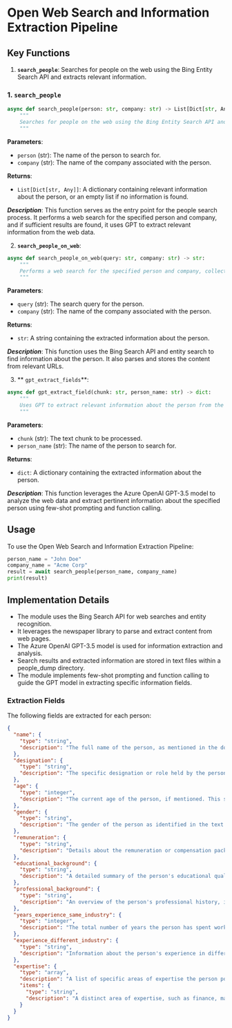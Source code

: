 # Open Web Search and Information Extraction Pipeline

## Key Functions


1. **`search_people`**: Searches for people on the web using the Bing Entity Search API and extracts relevant information.

### 1. `search_people`

```python
async def search_people(person: str, company: str) -> List[Dict[str, Any]]:
    """
    Searches for people on the web using the Bing Entity Search API and extracts relevant information.
    """
```

**Parameters**:
- `person` (str): The name of the person to search for.
- `company` (str): The name of the company associated with the person.

**Returns**:
- `List[Dict[str, Any]]`: A dictionary containing relevant information about the person, or an empty list if no information is found.

***Description***:
This function serves as the entry point for the people search process. It performs a web search for the specified person and company, and if sufficient results are found, it uses GPT to extract relevant information from the web data.

2. **`search_people_on_web`**:
```python
async def search_people_on_web(query: str, company: str) -> str:
    """
    Performs a web search for the specified person and company, collecting and storing relevant information.
    """
```

**Parameters**:
- `query` (str): The search query for the person.
- `company` (str): The name of the company associated with the person.

**Returns**:
- `str`: A string containing the extracted information about the person.

***Description***:
This function uses the Bing Search API and entity search to find information about the person. It also parses and stores the content from relevant URLs.


3. ** `gpt_extract_fields`**:
```python
async def gpt_extract_field(chunk: str, person_name: str) -> dict:
    """
    Uses GPT to extract relevant information about the person from the web data.
    """

```

**Parameters**:

- `chunk` (str): The text chunk to be processed.
- `person_name` (str): The name of the person to search for.

**Returns**:
- `dict`: A dictionary containing the extracted information about the person.

***Description***:
This function leverages the Azure OpenAI GPT-3.5 model to analyze the web data and extract pertinent information about the specified person using few-shot prompting and function calling.

## **Usage**
To use the Open Web Search and Information Extraction Pipeline:

```python
person_name = "John Doe"
company_name = "Acme Corp"
result = await search_people(person_name, company_name)
print(result)
```

## Implementation Details

- The module uses the Bing Search API for web searches and entity recognition.
- It leverages the newspaper library to parse and extract content from web pages.
- The Azure OpenAI GPT-3.5 model is used for information extraction and analysis.
- Search results and extracted information are stored in text files within a people_dump directory.
- The module implements few-shot prompting and function calling to guide the GPT model in extracting    specific information fields.

### Extraction Fields

The following fields are extracted for each person:

``` json
{
  "name": {
    "type": "string",
    "description": "The full name of the person, as mentioned in the document. This field is essential for identifying the individual."
  },
  "designation": {
    "type": "string",
    "description": "The specific designation or role held by the person in the current organization. This description should include the full title and any relevant responsibilities."
  },
  "age": {
    "type": "integer",
    "description": "The current age of the person, if mentioned. This should be an accurate representation based on the provided text."
  },
  "gender": {
    "type": "string",
    "description": "The gender of the person as identified in the text. Ensure that this field is only included if explicitly stated."
  },
  "remuneration": {
    "type": "string",
    "description": "Details about the remuneration or compensation package of the person in the current organization. Include specifics such as salary, bonuses, and other forms of compensation if available."
  },
  "educational_background": {
    "type": "string",
    "description": "A detailed summary of the person's educational qualifications, including degrees, institutions attended, and any special recognitions or honors received."
  },
  "professional_background": {
    "type": "string",
    "description": "An overview of the person's professional history, including previous positions, organizations, and relevant achievements in those roles."
  },
  "years_experience_same_industry": {
    "type": "integer",
    "description": "The total number of years the person has spent working within the same industry. This should be a calculated figure based on the person's career timeline."
  },
  "experience_different_industry": {
    "type": "string",
    "description": "Information about the person's experience in different industries. This should include the nature of roles and contributions made in those industries."
  },
  "expertise": {
    "type": "array",
    "description": "A list of specific areas of expertise the person possesses. This should be based on their educational background, professional experiences, and any recognized skills.",
    "items": {
      "type": "string",
      "description": "A distinct area of expertise, such as finance, marketing, or leadership."
    }
  }
}
```
